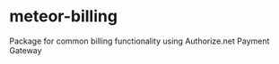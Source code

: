 meteor-billing
==============

Package for common billing functionality using Authorize.net Payment Gateway
